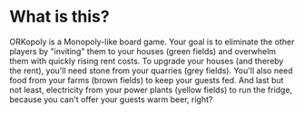 What is this?
=============

ORKopoly is a Monopoly-like board game. Your goal is to eliminate the other players by "inviting" them to your houses (green fields) and
overwhelm them with quickly rising rent costs. To upgrade your houses (and thereby the rent), you'll need stone from your quarries (grey
fields). You'll also need food from your farms (brown fields) to keep your guests fed. And last but not least, electricity from your
power plants (yellow fields) to run the fridge, because you can't offer your guests warm beer, right?
